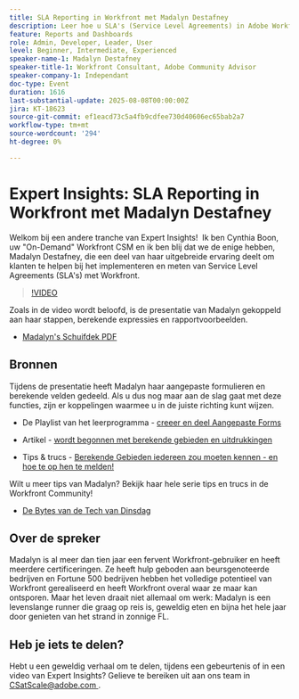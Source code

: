 ```yaml
---
title: SLA Reporting in Workfront met Madalyn Destafney
description: Leer hoe u SLA's (Service Level Agreements) in Adobe Workfront kunt implementeren en meten met deskundige tips van Madalyn Destafney, inclusief stapsgewijze instructies, berekende praktijkvoorbeelden en aanbevolen procedures voor aangepaste formulieren.
feature: Reports and Dashboards
role: Admin, Developer, Leader, User
level: Beginner, Intermediate, Experienced
speaker-name-1: Madalyn Destafney
speaker-title-1: Workfront Consultant, Adobe Community Advisor
speaker-company-1: Independant
doc-type: Event
duration: 1616
last-substantial-update: 2025-08-08T00:00:00Z
jira: KT-18623
source-git-commit: ef1eacd73c5a4fb9cdfee730d40606ec65bab2a7
workflow-type: tm+mt
source-wordcount: '294'
ht-degree: 0%

---
```



# Expert Insights: SLA Reporting in Workfront met Madalyn Destafney

Welkom bij een andere tranche van Expert Insights!  Ik ben Cynthia Boon, uw &quot;On-Demand&quot; Workfront CSM en ik ben blij dat we de enige hebben, Madalyn Destafney, die een deel van haar uitgebreide ervaring deelt om klanten te helpen bij het implementeren en meten van Service Level Agreements (SLA&#39;s) met Workfront. 

>[!VIDEO](https://video.tv.adobe.com/v/3469901/?learn=on&enablevpops)

Zoals in de video wordt beloofd, is de presentatie van Madalyn gekoppeld aan haar stappen, berekende expressies en rapportvoorbeelden. 

* [ Madalyn&#39;s Schuifdek PDF ](https://cdn.experience.workfront.com/Training/Guides/Customer+Success+at+Scale/SLA+Reporting.pdf)

## Bronnen

Tijdens de presentatie heeft Madalyn haar aangepaste formulieren en berekende velden gedeeld. Als u dus nog maar aan de slag gaat met deze functies, zijn er koppelingen waarmee u in de juiste richting kunt wijzen. 

* De Playlist van het leerprogramma - [ creeer en deel Aangepaste Forms ](https://experienceleague.adobe.com/en/playlists/workfront-create-and-manage-custom-forms)

* Artikel - [ wordt begonnen met berekende gebieden en uitdrukkingen ](https://experienceleague.adobe.com/en/docs/workfront-learn/tutorials-workfront/custom-data/calculated-expressions/get-started-with-calculated-fields-and-expressions)

* Tips &amp; trucs - [ Berekende Gebieden iedereen zou moeten kennen - en hoe te op hen te melden!](https://experienceleague.adobe.com/en/docs/events/the-skill-exchange-recordings/workfront/apr2022/calculated-fields)

Wilt u meer tips van Madalyn? Bekijk haar hele serie tips en trucs in de Workfront Community! 

* [ De Bytes van de Tech van Dinsdag ](https://experienceleaguecommunities.adobe.com/t5/workfront-discussions/tuesday-tech-bytes/m-p/625812#M2742)

## Over de spreker 

Madalyn is al meer dan tien jaar een fervent Workfront-gebruiker en heeft meerdere certificeringen. Ze heeft hulp geboden aan beursgenoteerde bedrijven en Fortune 500 bedrijven hebben het volledige potentieel van Workfront gerealiseerd en heeft Workfront overal waar ze maar kan ontsporen. Maar het leven draait niet allemaal om werk: Madalyn is een levenslange runner die graag op reis is, geweldig eten en bijna het hele jaar door genieten van het strand in zonnige FL. 

## Heb je iets te delen?

Hebt u een geweldig verhaal om te delen, tijdens een gebeurtenis of in een video van Expert Insights? Gelieve te bereiken uit aan ons team in [ CSatScale@adobe.com ](mailto:CSatScale@adobe.com).
